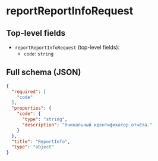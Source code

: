 # reportReportInfoRequest

## Top-level fields
- `reportReportInfoRequest` (top-level fields):
  - `code`: `string`

## Full schema (JSON)
```json
{
  "required": [
    "code"
  ],
  "properties": {
    "code": {
      "type": "string",
      "description": "Уникальный идентификатор отчёта."
    }
  },
  "title": "ReportInfo",
  "type": "object"
}
```
